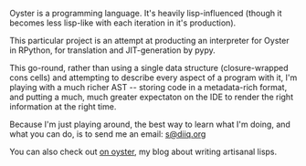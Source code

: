 Oyster is a programming language. It's heavily lisp-influenced (though
it becomes less lisp-like with each iteration in it's production).

This particular project is an attempt at producting an interpreter for
Oyster in RPython, for translation and JIT-generation by pypy.

This go-round, rather than using a single data structure
(closure-wrapped cons cells) and attempting to describe every aspect of
a program with it, I'm playing with a much richer AST -- storing
code in a metadata-rich format, and putting a much, much greater expectaton on the
IDE to render the right information at the right time.

Because I'm just playing around, the best way to learn what I'm doing,
and what you can do, is to send me an email: [s@diiq.org](mailto:s@diiq.org)

You can also check out [on oyster](http://oyster.diiq.org), my blog about
writing artisanal lisps. 
